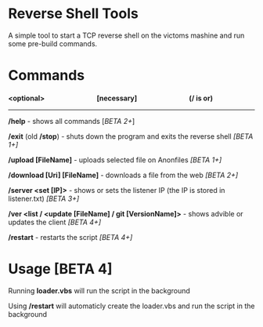 # Reverse Shell Tools

A simple tool to start a TCP reverse shell on the victoms mashine and run some pre-build commands.

# Commands

**<optional<x>>ㅤㅤㅤㅤㅤㅤㅤㅤ [necessary] ㅤㅤㅤㅤㅤㅤㅤㅤ(/ is or)** 

---

**/help** - shows all commands [*BETA 2+*]

**/exit** (old **/stop**) - shuts down the program and exits the reverse shell  *[BETA 1+]*

**/upload [FileName]** - uploads selected file on Anonfiles  *[BETA 1+]*

**/download [Uri] [FileName]** - downloads a file from the web *[BETA 2+]*

**/server <set [IP]>** - shows or sets the listener IP (the IP is stored in listener.txt) *[BETA 3+]*

**/ver <list <git> / <update [FileName] / git [VersionName]>** - shows advible or updates the client *[BETA 4+]*

**/restart** - restarts the script *[BETA 4+]*

# Usage [BETA 4]

Running **loader.vbs** will run the script in the background

Using **/restart** will automaticly create the loader.vbs and run the script in the background 
